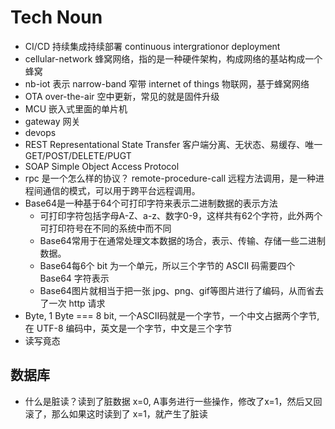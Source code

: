 # Tech Noun

- CI/CD 持续集成持续部署 continuous intergrationor deployment
- cellular-network 蜂窝网络，指的是一种硬件架构，构成网络的基站构成一个蜂窝
- nb-iot 表示 narrow-band 窄带 internet of things 物联网，基于蜂窝网络
- OTA over-the-air 空中更新，常见的就是固件升级
- MCU 嵌入式里面的单片机
- gateway 网关
- devops
- REST Representational State Transfer 客户端分离、无状态、易缓存、唯一 GET/POST/DELETE/PUGT
- SOAP Simple Object Access Protocol
- rpc 是一个怎么样的协议？ remote-procedure-call 远程方法调用，是一种进程间通信的模式，可以用于跨平台远程调用。
- Base64是一种基于64个可打印字符来表示二进制数据的表示方法
  - 可打印字符包括字母A-Z、a-z、数字0-9，这样共有62个字符，此外两个可打印符号在不同的系统中而不同
  - Base64常用于在通常处理文本数据的场合，表示、传输、存储一些二进制数据。
  - Base64每6个 bit 为一个单元，所以三个字节的 ASCII 码需要四个 Base64 字符表示
  - Base64图片就相当于把一张 jpg、png、gif等图片进行了编码，从而省去了一次 http 请求
- Byte, 1 Byte === 8 bit, 一个ASCII码就是一个字节，一个中文占据两个字节, 在 UTF-8 编码中，英文是一个字节，中文是三个字节
- 读写竟态

## 数据库

- 什么是脏读？读到了脏数据 x=0, A事务进行一些操作，修改了x=1，然后又回滚了，那么如果这时读到了 x=1，就产生了脏读
